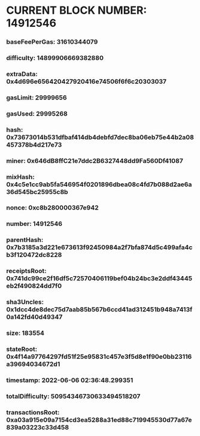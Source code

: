 # CURRENT BLOCK NUMBER: 14912546

### baseFeePerGas: 31610344079
### difficulty: 14899906669382880
### extraData: 0x4d696e656420427920416e74506f6f6c20303037
### gasLimit: 29999656
### gasUsed: 29995268
### hash: 0x73673014b531dfbaf414db4debfd7dec8ba06eb75e44b2a08457378b4d217e73
### miner: 0x646dB8ffC21e7ddc2B6327448dd9Fa560Df41087
### mixHash: 0x4c5e1cc9ab5fa546954f0201896dbea08c4fd7b088d2ae6a36d545bc25955c8b
### nonce: 0xc8b280000367e942
### number: 14912546
### parentHash: 0x7b3185a3d221e673613f92450984a2f7bfa874d5c499afa4cb3f120472dc8228
### receiptsRoot: 0x741dc99ce2f16df5c72570406119bef04b24bc3e2ddf43445eb2f490824dd7f0
### sha3Uncles: 0x1dcc4de8dec75d7aab85b567b6ccd41ad312451b948a7413f0a142fd40d49347
### size: 183554
### stateRoot: 0x4f14a97764297fd51f25e95831c457e3f5d8e1f90e0bb23116a39694034672d1
### timestamp: 2022-06-06 02:36:48.299351
### totalDifficulty: 50954346730633494518207
### transactionsRoot: 0xa03a915e09a7154cd3ea5288a31ed88c719945530d77a67e839a03223c33d458
